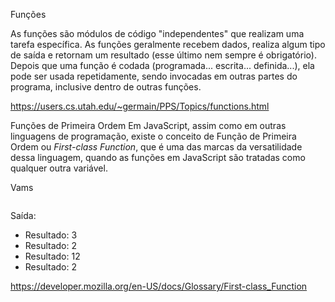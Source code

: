 Funções

As funções são módulos de código "independentes" que realizam uma tarefa específica. As funções geralmente recebem dados, realiza algum tipo de saída e retornam um resultado (esse último nem sempre é obrigatório). Depois que uma função é codada (programada... escrita... definida...), ela pode ser usada repetidamente, sendo invocadas em outras partes do programa, inclusive dentro de outras funções.

https://users.cs.utah.edu/~germain/PPS/Topics/functions.html

Funções de Primeira Ordem
Em JavaScript, assim como em outras linguagens de programação, existe o conceito de Função de Primeira Ordem ou _First-class Function_, que é uma das marcas da versatilidade dessa linguagem, quando as funções em JavaScript são tratadas como qualquer outra variável.

Vams

```js

```

Saída:
- Resultado: 3
- Resultado: 2
- Resultado: 12
- Resultado: 2



https://developer.mozilla.org/en-US/docs/Glossary/First-class_Function